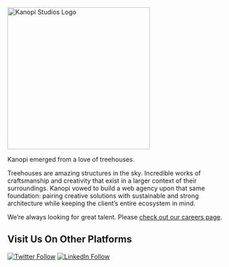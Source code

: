 <img src="https://kanopi.com/wp-content/themes/custom/kanopi/img/kanopi-logo.svg" width="320" alt="Kanopi Studios Logo">


Kanopi emerged from a love of treehouses.

Treehouses are amazing structures in the sky. Incredible works of craftsmanship and creativity that exist in a larger context of their surroundings. Kanopi vowed to build a web agency upon that same foundation: pairing creative solutions with sustainable and strong architecture while keeping the client’s entire ecosystem in mind.

We’re always looking for great talent. Please [check out our careers page](https://kanopi.com/careers?ref=kanopi_github_org). 

<!--

**Here are some ideas to get you started:**

🙋‍♀️ A short introduction - what is your organization all about?
🌈 Contribution guidelines - how can the community get involved?
👩‍💻 Useful resources - where can the community find your docs? Is there anything else the community should know?
🍿 Fun facts - what does your team eat for breakfast?
🧙 Remember, you can do mighty things with the power of [Markdown](https://guides.github.com/features/mastering-markdown/)
-->

## Visit Us On Other Platforms

[![Twitter Follow](https://img.shields.io/badge/Twitter-blue?style=for-the-badge&logo=twitter&labelColor=white)](https://twitter.com/kanopi_studios)
[![LinkedIn Follow](https://img.shields.io/badge/LinkedIn-blue?style=for-the-badge&logo=linkedin&labelColor=blue)](https://www.linkedin.com/company/kanopistudios)
